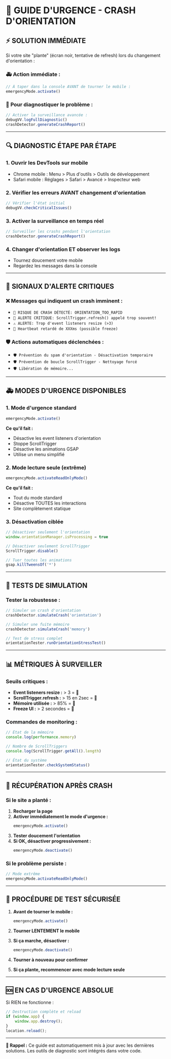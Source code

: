 # 🚨 GUIDE D'URGENCE - CRASH D'ORIENTATION

## ⚡ **SOLUTION IMMÉDIATE**

Si votre site "plante" (écran noir, tentative de refresh) lors du changement d'orientation :

### 🚑 **Action immédiate :**
```javascript
// À taper dans la console AVANT de tourner le mobile :
emergencyMode.activate()
```

### 🔧 **Pour diagnostiquer le problème :**
```javascript
// Activer la surveillance avancée :
debugVV.logFullDiagnostic()
crashDetector.generateCrashReport()
```

---

## 🔍 **DIAGNOSTIC ÉTAPE PAR ÉTAPE**

### 1. **Ouvrir les DevTools sur mobile**
- Chrome mobile : Menu > Plus d'outils > Outils de développement
- Safari mobile : Réglages > Safari > Avancé > Inspecteur web

### 2. **Vérifier les erreurs AVANT changement d'orientation**
```javascript
// Vérifier l'état initial
debugVV.checkCriticalIssues()
```

### 3. **Activer la surveillance en temps réel**
```javascript
// Surveiller les crashs pendant l'orientation
crashDetector.generateCrashReport()
```

### 4. **Changer d'orientation ET observer les logs**
- Tournez doucement votre mobile
- Regardez les messages dans la console

---

## 🚨 **SIGNAUX D'ALERTE CRITIQUES**

### ❌ **Messages qui indiquent un crash imminent :**
- `🚨 RISQUE DE CRASH DÉTECTÉ: ORIENTATION_TOO_RAPID`
- `🚨 ALERTE CRITIQUE: ScrollTrigger.refresh() appelé trop souvent!`
- `⚠️ ALERTE: Trop d'event listeners resize (>3)`
- `💓 Heartbeat retardé de XXXms (possible freeze)`

### 🛡️ **Actions automatiques déclenchées :**
- `🛡️ Prévention du spam d'orientation - Désactivation temporaire`
- `🛡️ Prévention de boucle ScrollTrigger - Nettoyage forcé`
- `🛡️ Libération de mémoire...`

---

## 🚑 **MODES D'URGENCE DISPONIBLES**

### 1. **Mode d'urgence standard**
```javascript
emergencyMode.activate()
```
**Ce qu'il fait :**
- Désactive les event listeners d'orientation
- Stoppe ScrollTrigger
- Désactive les animations GSAP
- Utilise un menu simplifié

### 2. **Mode lecture seule (extrême)**
```javascript
emergencyMode.activateReadOnlyMode()
```
**Ce qu'il fait :**
- Tout du mode standard
- Désactive TOUTES les interactions
- Site complètement statique

### 3. **Désactivation ciblée**
```javascript
// Désactiver seulement l'orientation
window.orientationManager.isProcessing = true

// Désactiver seulement ScrollTrigger
ScrollTrigger.disable()

// Tuer toutes les animations
gsap.killTweensOf('*')
```

---

## 🔬 **TESTS DE SIMULATION**

### Tester la robustesse :
```javascript
// Simuler un crash d'orientation
crashDetector.simulateCrash('orientation')

// Simuler une fuite mémoire
crashDetector.simulateCrash('memory')

// Test de stress complet
orientationTester.runOrientationStressTest()
```

---

## 📊 **MÉTRIQUES À SURVEILLER**

### **Seuils critiques :**
- **Event listeners resize :** > 3 = 🚨
- **ScrollTrigger.refresh :** > 15 en 2sec = 🚨
- **Mémoire utilisée :** > 85% = 🚨
- **Freeze UI :** > 2 secondes = 🚨

### **Commandes de monitoring :**
```javascript
// État de la mémoire
console.log(performance.memory)

// Nombre de ScrollTriggers
console.log(ScrollTrigger.getAll().length)

// État du système
orientationTester.checkSystemStatus()
```

---

## 🔄 **RÉCUPÉRATION APRÈS CRASH**

### Si le site a planté :

1. **Recharger la page**
2. **Activer immédiatement le mode d'urgence :**
   ```javascript
   emergencyMode.activate()
   ```
3. **Tester doucement l'orientation**
4. **Si OK, désactiver progressivement :**
   ```javascript
   emergencyMode.deactivate()
   ```

### Si le problème persiste :
```javascript
// Mode extrême
emergencyMode.activateReadOnlyMode()
```

---

## 📱 **PROCÉDURE DE TEST SÉCURISÉE**

1. **Avant de tourner le mobile :**
   ```javascript
   emergencyMode.activate()
   ```

2. **Tourner LENTEMENT le mobile**

3. **Si ça marche, désactiver :**
   ```javascript
   emergencyMode.deactivate()
   ```

4. **Tourner à nouveau pour confirmer**

5. **Si ça plante, recommencer avec mode lecture seule**

---

## 🆘 **EN CAS D'URGENCE ABSOLUE**

Si RIEN ne fonctionne :

```javascript
// Destruction complète et reload
if (window.app) {
    window.app.destroy();
}
location.reload();
```

---

**🔄 Rappel :** Ce guide est automatiquement mis à jour avec les dernières solutions. Les outils de diagnostic sont intégrés dans votre code.
